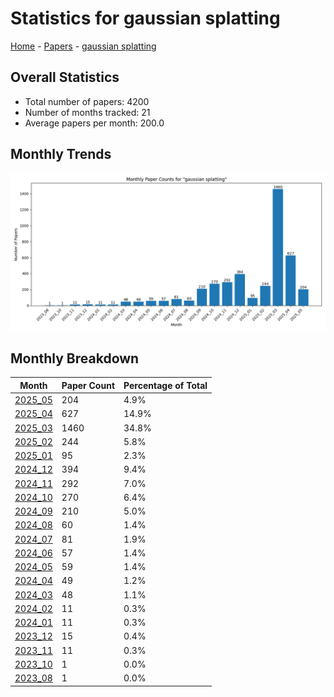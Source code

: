# Statistics for gaussian splatting

[Home](https://arxcompass.github.io) - [Papers](https://arxcompass.github.io/papers) - [gaussian splatting](https://arxcompass.github.io/papers/gaussian_splatting)

## Overall Statistics

- Total number of papers: 4200
- Number of months tracked: 21
- Average papers per month: 200.0

## Monthly Trends

![Monthly Paper Counts](monthly_stats.png)

## Monthly Breakdown

| Month | Paper Count | Percentage of Total |
| --- | --- | --- |
| [2025_05](./2025_05/papers_1.md) | 204 | 4.9% |
| [2025_04](./2025_04/papers_1.md) | 627 | 14.9% |
| [2025_03](./2025_03/papers_1.md) | 1460 | 34.8% |
| [2025_02](./2025_02/papers_1.md) | 244 | 5.8% |
| [2025_01](./2025_01/papers_1.md) | 95 | 2.3% |
| [2024_12](./2024_12/papers_1.md) | 394 | 9.4% |
| [2024_11](./2024_11/papers_1.md) | 292 | 7.0% |
| [2024_10](./2024_10/papers_1.md) | 270 | 6.4% |
| [2024_09](./2024_09/papers_1.md) | 210 | 5.0% |
| [2024_08](./2024_08/papers_1.md) | 60 | 1.4% |
| [2024_07](./2024_07/papers_1.md) | 81 | 1.9% |
| [2024_06](./2024_06/papers_1.md) | 57 | 1.4% |
| [2024_05](./2024_05/papers_1.md) | 59 | 1.4% |
| [2024_04](./2024_04/papers_1.md) | 49 | 1.2% |
| [2024_03](./2024_03/papers_1.md) | 48 | 1.1% |
| [2024_02](./2024_02/papers_1.md) | 11 | 0.3% |
| [2024_01](./2024_01/papers_1.md) | 11 | 0.3% |
| [2023_12](./2023_12/papers_1.md) | 15 | 0.4% |
| [2023_11](./2023_11/papers_1.md) | 11 | 0.3% |
| [2023_10](./2023_10/papers_1.md) | 1 | 0.0% |
| [2023_08](./2023_08/papers_1.md) | 1 | 0.0% |
